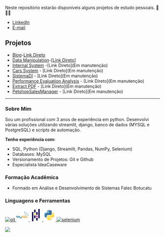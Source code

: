 
Neste repositório estarão disponíveis alguns projetos de estudo pessoais. 🚀🧑‍💻


* [LinkedIn](https://www.linkedin.com/in/bruno-pascoal-dos-santos-72b890185/)
* [E-mail](bpascoal.santos@gmail.com)


## Projetos
* [Blog](https://github.com/brunopascoal/blog)-[Link Direto]((https://portifolio-brunopascoal-edd59b16378c.herokuapp.com/))
* [Data Manipulation](https://github.com/brunopascoal/data_manipulation)-[[Link Direto](https://datamanipulation.streamlit.app/)]
* [Internal System](https://github.com/brunopascoal/sistema_interno) -[Link Direto](Em manutenção)
* [Cars System](https://github.com/brunopascoal/sistema_carros) - [Link Direto](Em manutenção)
* [SistemaDI](https://github.com/brunopascoal/sistema_DI) - [Link Direto](Em manutenção)
* [Performance Evaluation Analysis](https://github.com/brunopascoal/performance-evaluation-analysis) - [Link Direto](Em manutenção)
* [Extract PDF](https://github.com/brunopascoal/extrator-pdf-imagens) - [Link Direto](Em manutenção)
* [PetshopSalesManager](https://github.com/brunopascoal/PetshopSalesManager) - [Link Direto](Em manutenção)



----

### Sobre Mim

Sou um profissional com 3 anos de experiência em python. Desenvolvi várias soluções utilizando streamlit, django, banco de dados (MYSQL e PostgreSQL) e scripts de automação.

**Tenho experiência com:**
* SQL, Python (Django, Streamlit, Pandas, NumPy, Selenium)
* Databases: MySQL
* Versionamento de Projetos: Git e Github
* Especialista IdeaCaseware

### Formação Acadêmica

* Formado em Análise e Desenvolvimento de Sistemas Fatec Botucatu


### Linguagens e Ferramentas

<p align="left"> <a href="https://git-scm.com/" target="_blank" rel="noreferrer"> <img src="https://www.vectorlogo.zone/logos/git-scm/git-scm-icon.svg" alt="git" width="40" height="40"/> </a><a href="https://www.mysql.com/" target="_blank" rel="noreferrer"> <img src="https://raw.githubusercontent.com/devicons/devicon/master/icons/mysql/mysql-original-wordmark.svg" alt="mysql" width="40" height="40"/> </a> <a href="https://pandas.pydata.org/" target="_blank" rel="noreferrer"> <img src="https://raw.githubusercontent.com/devicons/devicon/2ae2a900d2f041da66e950e4d48052658d850630/icons/pandas/pandas-original.svg" alt="pandas" width="40" height="40"/> </a> <a href="https://www.python.org" target="_blank" rel="noreferrer"> <img src="https://raw.githubusercontent.com/devicons/devicon/master/icons/python/python-original.svg" alt="python" width="40" height="40"/> </a> <a href="https://www.selenium.dev" target="_blank" rel="noreferrer"> <img src="https://raw.githubusercontent.com/detain/svg-logos/780f25886640cef088af994181646db2f6b1a3f8/svg/selenium-logo.svg" alt="selenium" width="40" height="40"/> </a> </p>

<p><img align="center" src="https://github-readme-stats.vercel.app/api/top-langs/?username=brunopascoal&theme=radical&hide_border=false&include_all_commits=true&count_private=false&layout=compact" 
/></p>

